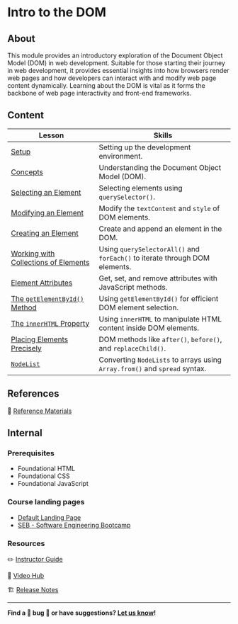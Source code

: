 <h1>
  <span class="prefix"></span>
  <span class="headline">Intro to the DOM</span>
</h1>

## About

This module provides an introductory exploration of the Document Object Model (DOM) in web development. Suitable for those starting their journey in web development, it provides essential insights into how browsers render web pages and how developers can interact with and modify web page content dynamically. Learning about the DOM is vital as it forms the backbone of web page interactivity and front-end frameworks.

## Content

| Lesson                                                                                   | Skills                                                                      |
| ---------------------------------------------------------------------------------------- | --------------------------------------------------------------------------- |
| [Setup](./setup/README.md)                                                               | Setting up the development environment.                                     |
| [Concepts](./concepts/README.md)                                                         | Understanding the Document Object Model (DOM).                              |
| [Selecting an Element](./selecting-an-element/README.md)                                 | Selecting elements using `querySelector()`.                                 |
| [Modifying an Element](./modifying-an-element/README.md)                                 | Modify the `textContent` and `style` of DOM elements.                       |
| [Creating an Element](./creating-an-element/README.md)                                   | Create and append an element in the DOM.                                    |
| [Working with Collections of Elements](./working-with-collections-of-elements/README.md) | Using `querySelectorAll()` and `forEach()` to iterate through DOM elements. |
| [Element Attributes](./element-attributes/README.md)                                     | Get, set, and remove attributes with JavaScript methods.                    |
| [The `getElementById()` Method](./the-getelementbyid-method/README.md)                   | Using `getElementById()` for efficient DOM element selection.               |
| [The `innerHTML` Property](./the-innerhtml-property/README.md)                           | Using `innerHTML` to manipulate HTML content inside DOM elements.           |
| [Placing Elements Precisely](./placing-elements-precisely/README.md)                     | DOM methods like `after()`, `before()`, and `replaceChild()`.               |
| [`NodeList`](./nodelist/README.md)                                                       | Converting `NodeLists` to arrays using `Array.from()` and `spread` syntax.  |

## References

📖 [Reference Materials](./references/README.md)

## Internal

### Prerequisites

- Foundational HTML
- Foundational CSS
- Foundational JavaScript

### Course landing pages

- [Default Landing Page](https://pages.git.generalassemb.ly/modular-curriculum-all-courses/intro-to-the-dom/canvas-landing-pages/fallback)
- [SEB - Software Engineering Bootcamp](https://pages.git.generalassemb.ly/modular-curriculum-all-courses/intro-to-the-dom/canvas-landing-pages/seb)

### Resources

✏️ [Instructor Guide](./internal-resources/instructor-guide.md)

🎥 [Video Hub](./internal-resources/video-hub.md)

🏗️ [Release Notes](./internal-resources/release-notes.md)

---

**Find a 👾 bug 👾 or have suggestions? [Let us know](https://pages.git.generalassemb.ly/modular-curriculum-all-courses/universal-resources-internal/module-feedback)!**
